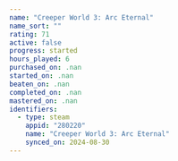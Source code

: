 ```yaml
---
name: "Creeper World 3: Arc Eternal"
name_sort: ""
rating: 71
active: false
progress: started
hours_played: 6
purchased_on: .nan
started_on: .nan
beaten_on: .nan
completed_on: .nan
mastered_on: .nan
identifiers:
  - type: steam
    appid: "280220"
    name: "Creeper World 3: Arc Eternal"
    synced_on: 2024-08-30
---
```


